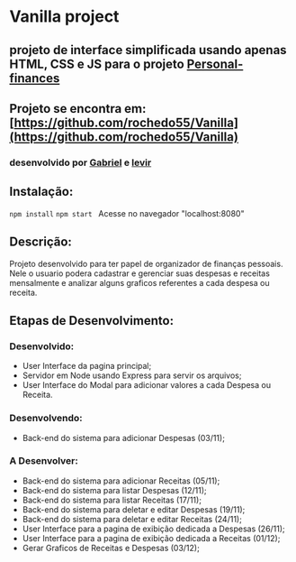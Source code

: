 # Vanilla project

## projeto de interface simplificada usando apenas HTML, CSS e JS para o projeto [Personal-finances](https://github.com/rochedo55/personal-finances) 

## Projeto se encontra em: [https://github.com/rochedo55/Vanilla](https://github.com/rochedo55/Vanilla) 

### desenvolvido por [Gabriel](rochasouzagabriel55@gmail.com) e [levir](levirchianca@gmail.com)

## Instalação:
```npm install```
```npm start ```
Acesse no navegador "localhost:8080"

## Descrição: 
Projeto desenvolvido para ter papel de organizador de finanças pessoais. Nele o usuario podera cadastrar e gerenciar suas despesas e receitas mensalmente e analizar alguns graficos referentes a cada despesa ou receita.

## Etapas de Desenvolvimento:
### Desenvolvido:
- User Interface da pagina principal;
- Servidor em Node usando Express para servir os arquivos;
- User Interface do Modal para adicionar valores a cada Despesa ou Receita.
### Desenvolvendo:
- Back-end do sistema para adicionar Despesas (03/11);
### A Desenvolver: 
- Back-end do sistema para adicionar Receitas (05/11);
- Back-end do sistema para listar Despesas (12/11);
- Back-end do sistema para listar Receitas (17/11);
- Back-end do sistema para deletar e editar Despesas (19/11);
- Back-end do sistema para deletar e editar Receitas (24/11);
- User Interface para a pagina de exibição dedicada a Despesas (26/11);
- User Interface para a pagina de exibição dedicada a Receitas (01/12);
- Gerar Graficos de Receitas e Despesas (03/12);



